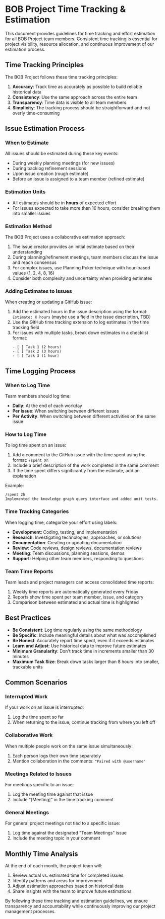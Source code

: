 # BOB Project Time Tracking & Estimation

This document provides guidelines for time tracking and effort estimation for all BOB Project team members. Consistent time tracking is essential for project visibility, resource allocation, and continuous improvement of our estimation process.

## Time Tracking Principles

The BOB Project follows these time tracking principles:

1. **Accuracy**: Track time as accurately as possible to build reliable historical data
2. **Consistency**: Use the same approach across the entire team
3. **Transparency**: Time data is visible to all team members
4. **Simplicity**: The tracking process should be straightforward and not overly time-consuming

## Issue Estimation Process

### When to Estimate

All issues should be estimated during these key events:

- During weekly planning meetings (for new issues)
- During backlog refinement sessions
- Upon issue creation (rough estimate)
- Before an issue is assigned to a team member (refined estimate)

### Estimation Units

- All estimates should be in **hours** of expected effort
- For issues expected to take more than 16 hours, consider breaking them into smaller issues

### Estimation Method

The BOB Project uses a collaborative estimation approach:

1. The issue creator provides an initial estimate based on their understanding
2. During planning/refinement meetings, team members discuss the issue and reach consensus
3. For complex issues, use Planning Poker technique with hour-based values (1, 2, 4, 8, 16)
4. Consider both complexity and uncertainty when providing estimates

### Adding Estimates to Issues

When creating or updating a GitHub issue:

1. Add the estimated hours in the issue description using the format: `Estimate: X hours` (maybe use a field in the issue description, TBD)
2. Use the GitHub time tracking extension to log estimates in the time tracking field
3. For issues with multiple tasks, break down estimates in a checklist format:
   ```
   - [ ] Task 1 (2 hours)
   - [ ] Task 2 (3 hours)
   - [ ] Task 3 (1 hour)
   ```

## Time Logging Process

### When to Log Time

Team members should log time:

- **Daily**: At the end of each workday
- **Per Issue**: When switching between different issues
- **Per Activity**: When switching between different activities on the same issue

### How to Log Time

To log time spent on an issue:

1. Add a comment to the GitHub issue with the time spent using the format: `/spent Xh`
2. Include a brief description of the work completed in the same comment
3. If the time spent differs significantly from the estimate, add an explanation

Example:
```
/spent 2h
Implemented the knowledge graph query interface and added unit tests.
```

### Time Tracking Categories

When logging time, categorize your effort using labels:

- **Development**: Coding, testing, and implementation
- **Research**: Investigating technologies, approaches, or solutions
- **Documentation**: Creating or updating documentation
- **Review**: Code reviews, design reviews, documentation reviews
- **Meeting**: Team discussions, planning sessions, demos
- **Support**: Helping other team members, responding to questions


### Team Time Reports

Team leads and project managers can access consolidated time reports:

1. Weekly time reports are automatically generated every Friday
2. Reports show time spent per team member, issue, and category
3. Comparison between estimated and actual time is highlighted

## Best Practices

- **Be Consistent**: Log time regularly using the same methodology
- **Be Specific**: Include meaningful details about what was accomplished
- **Be Honest**: Accurately report time spent, even if it exceeds estimates
- **Learn and Adjust**: Use historical data to improve future estimates
- **Minimum Granularity**: Don't track time in increments smaller than 30 minutes
- **Maximum Task Size**: Break down tasks larger than 8 hours into smaller, trackable units

## Common Scenarios

### Interrupted Work

If your work on an issue is interrupted:
1. Log the time spent so far
2. When returning to the issue, continue tracking from where you left off

### Collaborative Work

When multiple people work on the same issue simultaneously:
1. Each person logs their own time separately
2. Mention collaboration in the comments: `"Paired with @username"`

### Meetings Related to Issues

For meetings specific to an issue:
1. Log the meeting time against that issue
2. Include "[Meeting]" in the time tracking comment

### General Meetings

For general project meetings not tied to a specific issue:
1. Log time against the designated "Team Meetings" issue
2. Include the meeting topic in your comment

## Monthly Time Analysis

At the end of each month, the project team will:

1. Review actual vs. estimated time for completed issues
2. Identify patterns and areas for improvement
3. Adjust estimation approaches based on historical data
4. Share insights with the team to improve future estimations

By following these time tracking and estimation guidelines, we ensure transparency and accountability while continuously improving our project management processes. 